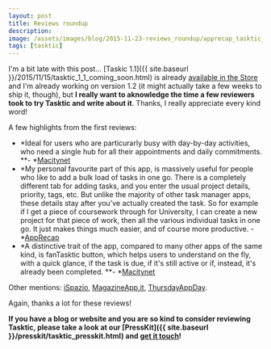 ```yaml
---
layout: post
title: Reviews roundup
description:
image: /assets/images/blog/2015-11-23-reviews_roundup/apprecap_tasktic_review.jpg
tags: [tasktic]
---
```

I'm a bit late with this post... [Taskic 1.1]({{ site.baseurl }}/2015/11/15/tasktic_1_1_coming_soon.html) is already [available in the Store](https://geo.itunes.apple.com/us/app/tasktic-manage-your-tasks/id1036139076?mt=8&at=1000l3L9&ct=website) and I'm already working on version 1.2 (it might actually take a few weeks to ship it, though), but **I really want to aknowledge the time a few reviewers took to try Tasktic and write about it**. Thanks, I really appreciate every kind word!

A few highlights from the first reviews:

-   *Ideal for users who are particurarly busy with day-by-day activities, who need a single hub for all their appointments and daily commitments. **- *[Macitynet](http://www.macitynet.it/tasktic-task-manager-ios/)
-   *My personal favourite part of this app, is massively useful for people who like to add a bulk load of tasks in one go. There is a completely different tab for adding tasks, and you enter the usual project details, priority, tags, etc. But unlike the majority of other task manager apps, these details stay after you've actually created the task. So for example if I get a piece of coursework through for University, I can create a new project for that piece of work, then all the various individual tasks in one go. It just makes things much easier, and of course more productive. - *[AppRecap](http://apprecap.net/tasktic-review/)
-   *A distinctive trait of the app, compared to many other apps of the same kind, is fanTasktic button, which helps users to understand on the fly, with a quick glance, if the task is due, if it's still active or if, instead, it's already been completed. **- *[Macitynet](http://www.macitynet.it/tasktic-task-manager-ios/)

Other mentions: [iSpazio](http://www.ispazio.net/542160/tasktic-un-task-manager-potente-e-facile-da-utilizzare-quickapp#), [MagazineApp.it](http://www.magazineapp.it/2015/11/10/recensione-app-tasktik/), [ThursdayAppDay](https://twitter.com/ThursdayAppDay/status/664193006346616832).

Again, thanks a lot for these reviews!

**If you have a blog or website and you are so kind to consider reviewing Tasktic, please take a look at our [PressKit]({{ site.baseurl }}/presskit/tasktic_presskit.html) and [get it touch](mailto:tasktic@cdf1982.com)!**